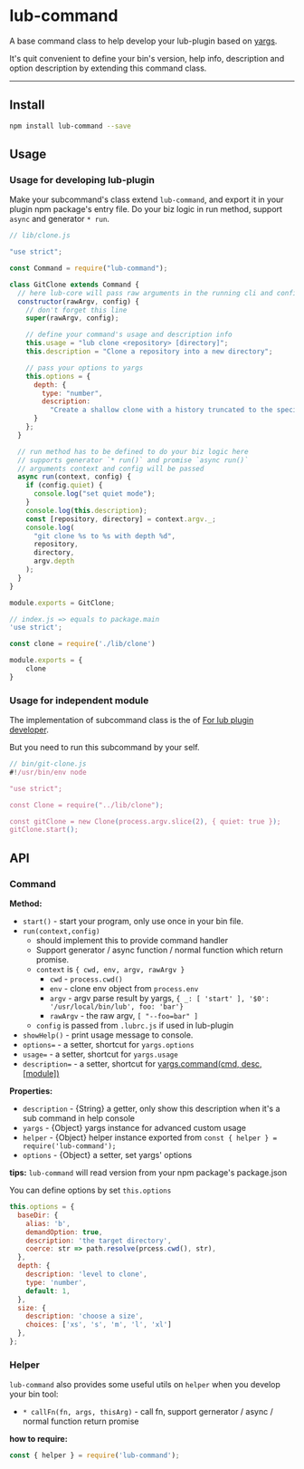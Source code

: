 # lub-command

A base command class to help develop your lub-plugin based on [yargs](https://github.com/yargs/yargs).

It's quit convenient to define your bin's version, help info, description and option description by extending this command class.

---

## Install

```bash
npm install lub-command --save
```

## Usage

### Usage for developing lub-plugin

Make your subcommand's class extend `lub-command`, and export it in your plugin npm package's entry file. Do your biz logic in run method, support `async` and generator `* run`.

```javascript
// lib/clone.js

"use strict";

const Command = require("lub-command");

class GitClone extends Command {
  // here lub-core will pass raw arguments in the running cli and config from .lubrc
  constructor(rawArgv, config) {
    // don't forget this line
    super(rawArgv, config);

    // define your command's usage and description info
    this.usage = "lub clone <repository> [directory]";
    this.description = "Clone a repository into a new directory";

    // pass your options to yargs
    this.options = {
      depth: {
        type: "number",
        description:
          "Create a shallow clone with a history truncated to the specified number of commits"
      }
    };
  }

  // run method has to be defined to do your biz logic here
  // supports generator `* run()` and promise `async run()`
  // arguments context and config will be passed
  async run(context, config) {
    if (config.quiet) {
      console.log("set quiet mode");
    }
    console.log(this.description);
    const [repository, directory] = context.argv._;
    console.log(
      "git clone %s to %s with depth %d",
      repository,
      directory,
      argv.depth
    );
  }
}

module.exports = GitClone;
```

```javascript
// index.js => equals to package.main
'use strict';

const clone = require('./lib/clone')

module.exports = {
    clone
}
```

### Usage for independent module

The implementation of subcommand class is the of [For lub plugin developer](#For-lub-plugin-developer).

But you need to run this subcommand by your self.
```javascript
// bin/git-clone.js
#!/usr/bin/env node

"use strict";

const Clone = require("../lib/clone");

const gitClone = new Clone(process.argv.slice(2), { quiet: true });
gitClone.start();

```

## API

### Command
**Method:**
- `start()` - start your program, only use once in your bin file.
- `run(context,config)`
  - should implement this to provide command handler
  - Support generator / async function / normal function which return promise.
  - `context` is `{ cwd, env, argv, rawArgv }`
    - `cwd` - `process.cwd()`
    - `env` - clone env object from `process.env`
    - `argv` - argv parse result by yargs, `{ _: [ 'start' ], '$0': '/usr/local/bin/lub', foo: 'bar'}`
    - `rawArgv` - the raw argv, `[ "--foo=bar" ]`
  - `config` is passed from `.lubrc.js` if used in lub-plugin
- `showHelp()` - print usage message to console.
- `options=` - a setter, shortcut for `yargs.options`
- `usage=` - a setter, shortcut for `yargs.usage`
- `description=` - a setter, shortcut for [yargs.command(cmd, desc, [module])](https://github.com/yargs/yargs/blob/99c2dc850e67c606644f8b0c0bca1a59c87dcbcd/docs/api.md#commandcmd-desc-module)

**Properties:**

- `description` - {String} a getter, only show this description when it's a sub command in help console
- `yargs` - {Object} yargs instance for advanced custom usage
- `helper` - {Object} helper instance exported from `const { helper } = require('lub-command');`
- `options` - {Object} a setter, set yargs' options

**tips:** `lub-command` will read version from your npm package's package.json

You can define options by set `this.options`

```js
this.options = {
  baseDir: {
    alias: 'b',
    demandOption: true,
    description: 'the target directory',
    coerce: str => path.resolve(prcess.cwd(), str),
  },
  depth: {
    description: 'level to clone',
    type: 'number',
    default: 1,
  },
  size: {
    description: 'choose a size',
    choices: ['xs', 's', 'm', 'l', 'xl']
  },
};
```

### Helper

`lub-command` also provides some useful utils on `helper` when you develop your bin tool:

- `* callFn(fn, args, thisArg)` - call fn, support gernerator / async / normal function return promise

**how to require:**
```javascript
const { helper } = require('lub-command');
```